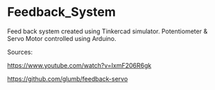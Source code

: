 # Feedback_System

Feed back system created using Tinkercad simulator. Potentiometer & Servo Motor controlled using Arduino.

Sources: 

https://www.youtube.com/watch?v=IxmF206R6gk

https://github.com/glumb/feedback-servo
